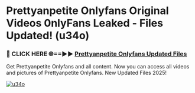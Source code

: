 # Prettyanpetite Onlyfans Original Videos 0nlyFans Leaked - Files Updated! (u34o)

<h3>🔴 CLICK HERE 🌐==►► <a href="https://tinyurl.com/ehrbuxhb" rel="nofollow">Prettyanpetite Onlyfans Updated Files</a></h3>

Get Prettyanpetite Onlyfans and all content. Now you can access all videos and pictures of Prettyanpetite Onlyfans. New Updated Files 2025!

[![u34o](https://i.imgur.com/lVYEuWS.gif)](https://tinyurl.com/ehrbuxhb)
